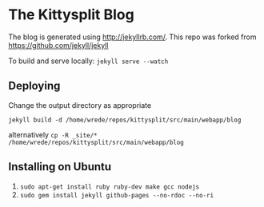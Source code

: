 # The Kittysplit Blog

The blog is generated using http://jekyllrb.com/. This repo was forked from https://github.com/jekyll/jekyll

To build and serve locally: `jekyll serve --watch`

## Deploying
Change the output directory as appropriate
```
jekyll build -d /home/wrede/repos/kittysplit/src/main/webapp/blog
```
alternatively
`cp -R _site/* /home/wrede/repos/kittysplit/src/main/webapp/blog`

## Installing on Ubuntu
1. ```sudo apt-get install ruby ruby-dev make gcc nodejs```
2. ```sudo gem install jekyll github-pages --no-rdoc --no-ri```


